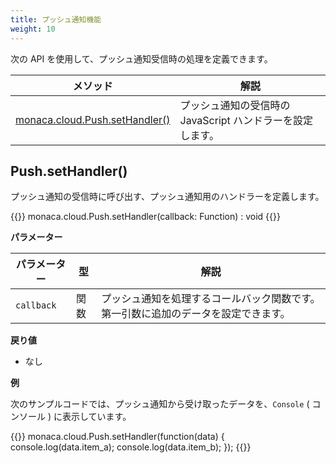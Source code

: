 ```yaml
---
title: プッシュ通知機能
weight: 10
---
```


次の API を使用して、プッシュ通知受信時の処理を定義できます。

メソッド | 解説
-------|-------------------
[monaca.cloud.Push.setHandler()](#push-sethandler) | プッシュ通知の受信時の JavaScript ハンドラーを設定します。

## Push.setHandler()

プッシュ通知の受信時に呼び出す、プッシュ通知用のハンドラーを定義します。

{{<highlight javascript>}}
monaca.cloud.Push.setHandler(callback: Function) : void
{{</highlight>}}

**パラメーター**

パラメーター | 型 | 解説
-----|------|------------------
`callback` | 関数 | プッシュ通知を処理するコールバック関数です。第一引数に追加のデータを設定できます。

**戻り値**

- なし  

**例**

次のサンプルコードでは、プッシュ通知から受け取ったデータを、`Console` ( コンソール ) に表示しています。

{{<highlight javascript>}}
monaca.cloud.Push.setHandler(function(data) {
  console.log(data.item_a);
  console.log(data.item_b);
});
{{</highlight>}}


